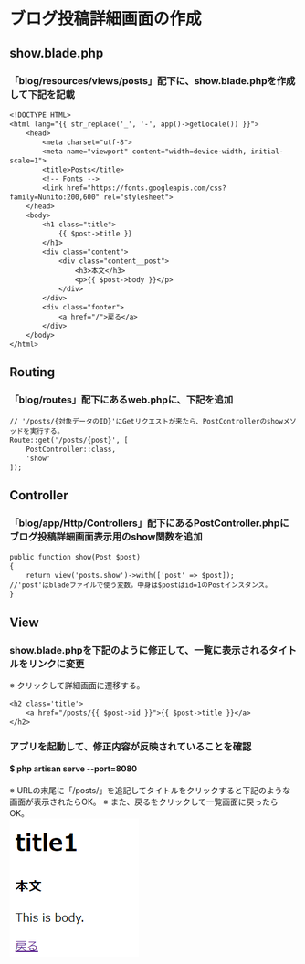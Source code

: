 # ブログ投稿詳細画面の作成

## show.blade.php

### 「blog/resources/views/posts」配下に、show.blade.phpを作成して下記を記載

    <!DOCTYPE HTML>
    <html lang="{{ str_replace('_', '-', app()->getLocale()) }}">
        <head>
            <meta charset="utf-8">
            <meta name="viewport" content="width=device-width, initial-scale=1">
            <title>Posts</title>
            <!-- Fonts -->
            <link href="https://fonts.googleapis.com/css?family=Nunito:200,600" rel="stylesheet">
        </head>
        <body>
            <h1 class="title">
                {{ $post->title }}
            </h1>
            <div class="content">
                <div class="content__post">
                    <h3>本文</h3>
                    <p>{{ $post->body }}</p>    
                </div>
            </div>
            <div class="footer">
                <a href="/">戻る</a>
            </div>
        </body>
    </html>

## Routing

### 「blog/routes」配下にあるweb.phpに、下記を追加

    // '/posts/{対象データのID}'にGetリクエストが来たら、PostControllerのshowメソッドを実行する。
    Route::get('/posts/{post}', [
        PostController::class,
        'show'
    ]);

## Controller

### 「blog/app/Http/Controllers」配下にあるPostController.phpにブログ投稿詳細画面表示用のshow関数を追加

    public function show(Post $post)
    {
        return view('posts.show')->with(['post' => $post]);
    //'post'はbladeファイルで使う変数。中身は$postはid=1のPostインスタンス。
    }

## View

### show.blade.phpを下記のように修正して、一覧に表示されるタイトルをリンクに変更
※ クリックして詳細画面に遷移する。

    <h2 class='title'>
        <a href="/posts/{{ $post->id }}">{{ $post->title }}</a>
    </h2>

### アプリを起動して、修正内容が反映されていることを確認
#### $ php artisan serve --port=8080
※ URLの末尾に「/posts/」を追記してタイトルをクリックすると下記のような画面が表示されたらOK。
※ また、戻るをクリックして一覧画面に戻ったらOK。    
![Alt text](../../img/08-3_2_1.png)